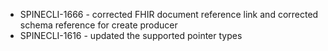 - SPINECLI-1666 - corrected FHIR document reference link and corrected schema reference for create producer
- SPINECLI-1616 - updated the supported pointer types
